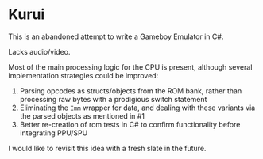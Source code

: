 # Kurui

This is an abandoned attempt to write a Gameboy Emulator in C#.

Lacks audio/video.

Most of the main processing logic for the CPU is present, although several implementation strategies could be improved:

1. Parsing opcodes as structs/objects from the ROM bank, rather than processing raw bytes with a prodigious switch statement
2. Eliminating the `Imm` wrapper for data, and dealing with these variants via the parsed objects as mentioned in #1
3. Better re-creation of rom tests in C# to confirm functionality before integrating PPU/SPU

I would like to revisit this idea with a fresh slate in the future.
